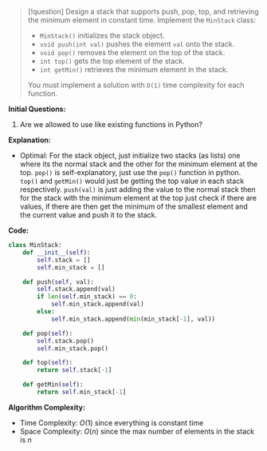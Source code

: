 >[!question]
>Design a stack that supports push, pop, top, and retrieving the minimum element in constant time.
>Implement the `MinStack` class:
>- `MinStack()` initializes the stack object.
>- `void push(int val)` pushes the element `val` onto the stack.
>- `void pop()` removes the element on the top of the stack.
>- `int top()` gets the top element of the stack.
>- `int getMin()` retrieves the minimum element in the stack.
>
>You must implement a solution with `O(1)` time complexity for each function.

**Initial Questions:**
1. Are we allowed to use like existing functions in Python?

**Explanation:**
- Optimal: For the stack object, just initialize two stacks (as lists) one where its the normal stack and the other for the minimum element at the top. `pop()` is self-explanatory, just use the `pop()` function in python. `top()` and `getMin()` would just be getting the top value in each stack respectively. `push(val)` is just adding the value to the normal stack then for the stack with the minimum element at the top just check if there are values, if there are then get the minimum of the smallest element and the current value and push it to the stack.

**Code:**
```Python
class MinStack:
	def __init__(self):
		self.stack = []
		self.min_stack = []

	def push(self, val):
		self.stack.append(val)
		if len(self.min_stack) == 0:
			self.min_stack.append(val)
		else:
			self.min_stack.append(min(min_stack[-1], val))

	def pop(self):
		self.stack.pop()
		self.min_stack.pop()

	def top(self):
		return self.stack[-1]

	def getMin(self):
		return self.min_stack[-1]
```

**Algorithm Complexity:**
- Time Complexity: $O(1)$ since everything is constant time
- Space Complexity: $O(n)$ since the max number of elements in the stack is $n$